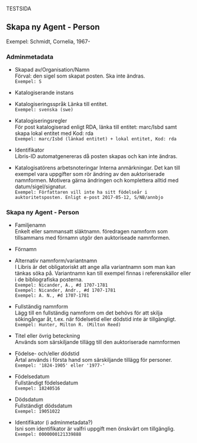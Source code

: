 TESTSIDA 

## Skapa ny Agent - Person
Exempel: Schmidt, Cornelia, 1967- 

### Adminmetadata
* Skapad av/Organisation/Namn
  <br/>Förval: den sigel som skapat posten. Ska inte ändras.  
  ```Exempel: S```
  
* Katalogiserande instans

* Katalogiseringsspråk 
  Länka till entitet.  
  ```Exempel: svenska (swe)```

* Katalogiseringsregler 
  <br/>För post katalogiserad enligt RDA, länka till entitet: marc/Isbd samt skapa lokal entitet med Kod: rda    
  ```Exempel: marc/Isbd (länkad entitet) + lokal entitet, Kod: rda```

* Identifikator
  <br/>Libris-ID automatgenereras då posten skapas och kan inte ändras.
  
* Katalogisatörens arbetsnoteringar 
  Interna anmärkningar. Det kan till exempel vara uppgifter som rör ändring av den auktoriserade namnformen. Motivera gärna             ändringen och komplettera alltid med datum/sigel/signatur.
  <br/>```Exempel: Författaren vill inte ha sitt födelseår i auktoritetsposten. Enligt e-post 2017-05-12, S/NB/annbjo```
  
### Skapa ny Agent - Person
* Familjenamn
  <br/>Enkelt eller sammansatt släktnamn. föredragen namnform som tillsammans med förnamn utgör den auktoriseade namnformen.

* Förnamn

* Alternativ namnform/variantnamn
  <br/>I Libris är det obligatoriskt att ange alla variantnamn som man kan tänkas söka på. Variantnamn kan till exempel finnas i referenskällor eller i de bibliografiska posterna.
  <br/>```Exempel: Nicander, A., #d 1707-1781```
  <br/>```Exempel: Nicander, Andr., #d 1707-1781```
  <br/>```Exempel: A. N., #d 1707-1781```

  
* Fullständig namnform
  <br/>Lägg till en fullständig namnform om det behövs för att skilja sökingångar åt, t.ex. när födelsetid eller dödstid inte är      tillgängligt.
  <br/>```Exempel: Hunter, Milton R. (Milton Reed)```

* Titel eller övrig beteckning
  <br/>Används som särskiljande tillägg till den auktoriserade namnformen
  
* Födelse- och/eller dödstid
  <br/>Årtal används i första hand som särskiljande tillägg för personer. 
  <br/>```Exempel: '1824-1905' eller '1977-'```

* Födelsedatum
  <br/>Fullständigt födelsedatum
  <br/> ```Exempel: 18240516```
  
* Dödsdatum
  <br/>Fullständigt dödsdatum
  <br/> ```Exempel: 19051022```
  
* Identifikator (i adminmetadata?)
  <br/>Isni som identifikator är valfri uppgift men önskvärt om tillgänglig. 
  <br/> ```Exempel: 0000000121339888 ```
